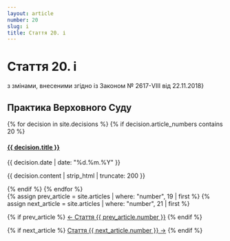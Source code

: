 ```yaml
---
layout: article
number: 20
slug: i
title: Стаття 20. і
---
```


# Стаття 20. і

з змінами, внесеними згідно із Законом № 2617-VIII від 22.11.2018}

## Практика Верховного Суду

<div class="decisions-container">
{% for decision in site.decisions %}
  {% if decision.article_numbers contains 20 %}
    <div class="decision-item">
      <h4><a href="{{ decision.url }}">{{ decision.title }}</a></h4>
      <p class="decision-date">{{ decision.date | date: "%d.%m.%Y" }}</p>
      <p class="decision-excerpt">{{ decision.content | strip_html | truncate: 200 }}</p>
    </div>
  {% endif %}
{% endfor %}
</div>

<div class="article-navigation">
  {% assign prev_article = site.articles | where: "number", 19 | first %}
  {% assign next_article = site.articles | where: "number", 21 | first %}
  
  {% if prev_article %}
    <a href="{{ prev_article.url }}" class="prev-article">← Стаття {{ prev_article.number }}</a>
  {% endif %}
  
  {% if next_article %}
    <a href="{{ next_article.url }}" class="next-article">Стаття {{ next_article.number }} →</a>
  {% endif %}
</div>
